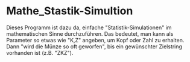 # Mathe_Stastik-Simultion
Dieses Programm ist dazu da, einfache "Statistik-Simulationen" im mathematischen Sinne durchzuführen. Das bedeutet, man kann als Parameter so etwas wie "K,Z" angeben, um Kopf oder Zahl zu erhalten. Dann "wird die Münze so oft geworfen", bis ein gewünschter Zielstring vorhanden ist (z.B. "ZKZ").
